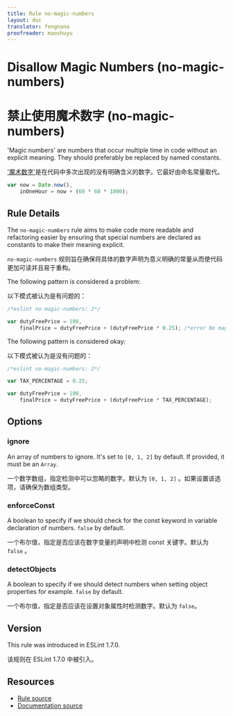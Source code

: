 ```yaml
---
title: Rule no-magic-numbers
layout: doc
translator: fengnana
proofreader: maoshuyu
---
```

<!-- Note: No pull requests accepted for this file. See README.md in the root directory for details. -->
# Disallow Magic Numbers (no-magic-numbers)

# 禁止使用魔术数字 (no-magic-numbers)

'Magic numbers' are numbers that occur multiple time in code without an explicit meaning.
They should preferably be replaced by named constants.

['魔术数字'](https://zh.wikipedia.org/zh-cn/%E9%AD%94%E8%A1%93%E6%95%B8%E5%AD%97)是在代码中多次出现的没有明确含义的数字。它最好由命名常量取代。


```js
var now = Date.now(),
    inOneHour = now + (60 * 60 * 1000);
```

## Rule Details

The `no-magic-numbers` rule aims to make code more readable and refactoring easier by ensuring that special numbers
are declared as constants to make their meaning explicit.

`no-magic-numbers` 规则旨在确保将具体的数字声明为意义明确的常量从而使代码更加可读并且易于重构。

The following pattern is considered a problem:

以下模式被认为是有问题的：

```js
/*eslint no-magic-numbers: 2*/

var dutyFreePrice = 100,
    finalPrice = dutyFreePrice + (dutyFreePrice * 0.25); /*error No magic number: 0.25*/
```

The following pattern is considered okay:

以下模式被认为是没有问题的：


```js
/*eslint no-magic-numbers: 2*/

var TAX_PERCENTAGE = 0.25;

var dutyFreePrice = 100,
    finalPrice = dutyFreePrice + (dutyFreePrice * TAX_PERCENTAGE);
```

## Options

### ignore

An array of numbers to ignore. It's set to `[0, 1, 2]` by default.
If provided, it must be an `Array`.

一个数字数组，指定检测中可以忽略的数字。默认为 `[0, 1, 2]` 。如果设置该选项，请确保为数组类型。

### enforceConst

A boolean to specify if we should check for the const keyword in variable declaration of numbers. `false` by default.

一个布尔值，指定是否应该在数字变量的声明中检测 const 关键字。默认为 `false` 。

### detectObjects

A boolean to specify if we should detect numbers when setting object properties for example. `false` by default.

一个布尔值，指定是否应该在设置对象属性时检测数字。默认为 `false`。

## Version

This rule was introduced in ESLint 1.7.0.

该规则在 ESLint 1.7.0 中被引入。

## Resources

* [Rule source](https://github.com/eslint/eslint/tree/master/lib/rules/no-magic-numbers.js)
* [Documentation source](https://github.com/eslint/eslint/tree/master/docs/rules/no-magic-numbers.md)
